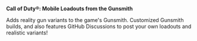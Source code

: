 **Call of Duty®: Mobile Loadouts from the Gunsmith**

Adds reality gun variants to the game's Gunsmith. Customized Gunsmith builds, and also features GitHub Discussions to post your own loadouts and realistic variants!
